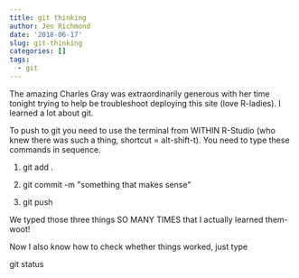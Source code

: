 ```yaml
---
title: git thinking
author: Jen Richmond
date: '2018-06-17'
slug: git-thinking
categories: []
tags:
  - git
---
```


The amazing Charles Gray was extraordinarily generous with her time tonight trying to help be troubleshoot deploying this site (love R-ladies). I learned a lot about git. 

To push to git you need to use the terminal from WITHIN R-Studio (who knew there was such a thing, shortcut = alt-shift-t). You need to type these commands in sequence. 

1. git add .

2. git commit -m "something that makes sense"

3. git push

We typed those three things SO MANY TIMES that I actually learned them- woot!

Now I also know how to check whether things worked, just type

git status



